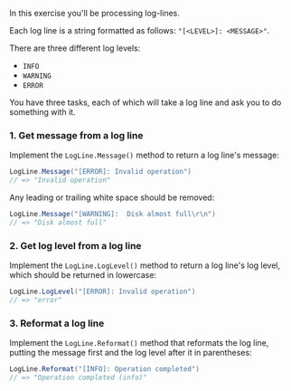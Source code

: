 In this exercise you'll be processing log-lines.

Each log line is a string formatted as follows: `"[<LEVEL>]: <MESSAGE>"`.

There are three different log levels:

- `INFO`
- `WARNING`
- `ERROR`

You have three tasks, each of which will take a log line and ask you to do something with it.

### 1. Get message from a log line

Implement the `LogLine.Message()` method to return a log line's message:

```csharp
LogLine.Message("[ERROR]: Invalid operation")
// => "Invalid operation"
```

Any leading or trailing white space should be removed:

```csharp
LogLine.Message("[WARNING]:  Disk almost full\r\n")
// => "Disk almost full"
```

### 2. Get log level from a log line

Implement the `LogLine.LogLevel()` method to return a log line's log level, which should be returned in lowercase:

```csharp
LogLine.LogLevel("[ERROR]: Invalid operation")
// => "error"
```

### 3. Reformat a log line

Implement the `LogLine.Reformat()` method that reformats the log line, putting the message first and the log level after it in parentheses:

```csharp
LogLine.Reformat("[INFO]: Operation completed")
// => "Operation completed (info)"
```
